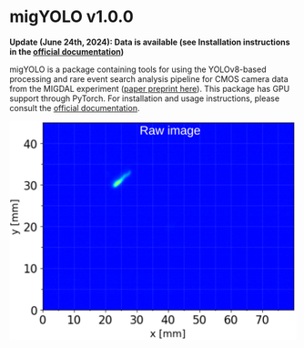 # migYOLO v1.0.0

**Update (June 24th, 2024): Data is available (see Installation instructions in the [official documentation](https://migyolo.readthedocs.io/en/latest/))**

migYOLO is a package containing tools for using the YOLOv8-based processing and rare event search analysis pipeline for CMOS camera data from the MIGDAL experiment ([paper preprint here](https://arxiv.org/abs/2406.07538)). This package has GPU support through PyTorch. For installation and usage instructions, please consult the [official documentation](https://migyolo.readthedocs.io/en/latest/).

![Object detection](migYOLO/figures/object_detect.gif)
